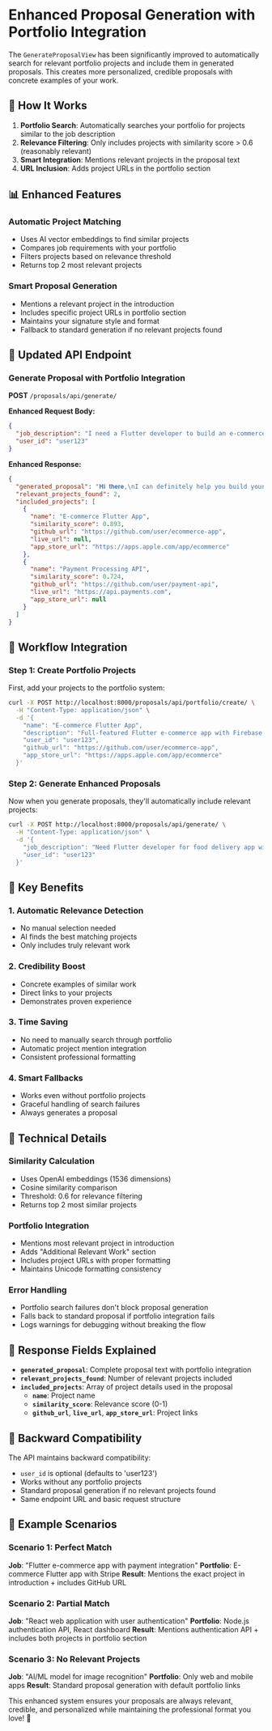 # Enhanced Proposal Generation with Portfolio Integration

The `GenerateProposalView` has been significantly improved to automatically search for relevant portfolio projects and include them in generated proposals. This creates more personalized, credible proposals with concrete examples of your work.

## 🚀 How It Works

1. **Portfolio Search**: Automatically searches your portfolio for projects similar to the job description
2. **Relevance Filtering**: Only includes projects with similarity score > 0.6 (reasonably relevant)
3. **Smart Integration**: Mentions relevant projects in the proposal text
4. **URL Inclusion**: Adds project URLs in the portfolio section

## 📊 Enhanced Features

### Automatic Project Matching

- Uses AI vector embeddings to find similar projects
- Compares job requirements with your portfolio
- Filters projects based on relevance threshold
- Returns top 2 most relevant projects

### Smart Proposal Generation

- Mentions a relevant project in the introduction
- Includes specific project URLs in portfolio section
- Maintains your signature style and format
- Fallback to standard generation if no relevant projects found

## 🔗 Updated API Endpoint

### Generate Proposal with Portfolio Integration

**POST** `/proposals/api/generate/`

**Enhanced Request Body:**

```json
{
  "job_description": "I need a Flutter developer to build an e-commerce mobile app with payment integration and real-time chat features",
  "user_id": "user123"
}
```

**Enhanced Response:**

```json
{
  "generated_proposal": "𝐇𝐢 𝐭𝐡𝐞𝐫𝐞,\nI can definitely help you build your e-commerce mobile app! I've actually developed a similar Flutter e-commerce app with Firebase backend and Stripe payments.\n\n𝐇𝐞𝐫𝐞'𝐬 𝐡𝐨𝐰 𝐈'𝐝 𝐭𝐚𝐜𝐤𝐥𝐞 𝐢𝐭:\n- I'll architect the app with clean MVVM structure and proper state management using Riverpod\n- Implement secure payment processing with Stripe SDK and handle all edge cases\n- Build real-time chat using Firebase Cloud Messaging and Firestore\n- Ensure responsive UI design that works perfectly on both iOS and Android\n\nWould you like the chat feature to support media sharing and group conversations?\n\n𝐀𝐝𝐝𝐢𝐭𝐢𝐨𝐧𝐚𝐥 𝐑𝐞𝐥𝐞𝐯𝐚𝐧𝐭 𝐖𝐨𝐫𝐤:\n✔ E-commerce Flutter App: https://github.com/user/ecommerce-app\n✔ Payment Processing API: https://github.com/user/payment-api\n\n𝐏𝐨𝐫𝐭𝐟𝐨𝐥𝐢𝐨:\n✔ 𝐀𝐧𝐝𝐫𝐨𝐢𝐝 𝐀𝐩𝐩𝐥𝐢𝐜𝐚𝐭𝐢𝐨𝐧: https://play.google.com/store/apps/details?id=com.blink.burgerlab\n✔ 𝐢𝐎𝐒 𝐀𝐩𝐩𝐥𝐢𝐜𝐚𝐭𝐢𝐨𝐧: https://apps.apple.com/us/app/burger-lab/id1555639986\n✔ 𝐆𝐢𝐭𝐇𝐮𝐛: https://github.com/mashood100\n\n𝐁𝐞𝐬𝐭 𝐑𝐞𝐠𝐚𝐫𝐝𝐬,\n𝐌𝐚𝐬𝐡 𝐇\n𝐓𝐨𝐩 𝐑𝐚𝐭𝐞𝐝 𝐅𝐫𝐞𝐞𝐥𝐚𝐧𝐜𝐞𝐫",
  "relevant_projects_found": 2,
  "included_projects": [
    {
      "name": "E-commerce Flutter App",
      "similarity_score": 0.893,
      "github_url": "https://github.com/user/ecommerce-app",
      "live_url": null,
      "app_store_url": "https://apps.apple.com/app/ecommerce"
    },
    {
      "name": "Payment Processing API",
      "similarity_score": 0.724,
      "github_url": "https://github.com/user/payment-api",
      "live_url": "https://api.payments.com",
      "app_store_url": null
    }
  ]
}
```

## 🔄 Workflow Integration

### Step 1: Create Portfolio Projects

First, add your projects to the portfolio system:

```bash
curl -X POST http://localhost:8000/proposals/api/portfolio/create/ \
  -H "Content-Type: application/json" \
  -d '{
    "name": "E-commerce Flutter App",
    "description": "Full-featured Flutter e-commerce app with Firebase backend, Stripe payments, real-time chat support, and advanced product filtering. Built with clean architecture and state management using Riverpod.",
    "user_id": "user123",
    "github_url": "https://github.com/user/ecommerce-app",
    "app_store_url": "https://apps.apple.com/app/ecommerce"
  }'
```

### Step 2: Generate Enhanced Proposals

Now when you generate proposals, they'll automatically include relevant projects:

```bash
curl -X POST http://localhost:8000/proposals/api/generate/ \
  -H "Content-Type: application/json" \
  -d '{
    "job_description": "Need Flutter developer for food delivery app with real-time tracking",
    "user_id": "user123"
  }'
```

## 🎯 Key Benefits

### 1. **Automatic Relevance Detection**

- No manual selection needed
- AI finds the best matching projects
- Only includes truly relevant work

### 2. **Credibility Boost**

- Concrete examples of similar work
- Direct links to your projects
- Demonstrates proven experience

### 3. **Time Saving**

- No need to manually search through portfolio
- Automatic project mention integration
- Consistent professional formatting

### 4. **Smart Fallbacks**

- Works even without portfolio projects
- Graceful handling of search failures
- Always generates a proposal

## 🔧 Technical Details

### Similarity Calculation

- Uses OpenAI embeddings (1536 dimensions)
- Cosine similarity comparison
- Threshold: 0.6 for relevance filtering
- Returns top 2 most similar projects

### Portfolio Integration

- Mentions most relevant project in introduction
- Adds "Additional Relevant Work" section
- Includes project URLs with proper formatting
- Maintains Unicode formatting consistency

### Error Handling

- Portfolio search failures don't block proposal generation
- Falls back to standard proposal if portfolio integration fails
- Logs warnings for debugging without breaking the flow

## 📝 Response Fields Explained

- **`generated_proposal`**: Complete proposal text with portfolio integration
- **`relevant_projects_found`**: Number of relevant projects included
- **`included_projects`**: Array of project details used in the proposal
  - **`name`**: Project name
  - **`similarity_score`**: Relevance score (0-1)
  - **`github_url`**, **`live_url`**, **`app_store_url`**: Project links

## 🚦 Backward Compatibility

The API maintains backward compatibility:

- `user_id` is optional (defaults to 'user123')
- Works without any portfolio projects
- Standard proposal generation if no relevant projects found
- Same endpoint URL and basic request structure

## 🎨 Example Scenarios

### Scenario 1: Perfect Match

**Job**: "Flutter e-commerce app with payment integration"
**Portfolio**: E-commerce Flutter app with Stripe
**Result**: Mentions the exact project in introduction + includes GitHub URL

### Scenario 2: Partial Match

**Job**: "React web application with user authentication"
**Portfolio**: Node.js authentication API, React dashboard
**Result**: Mentions authentication API + includes both projects in portfolio section

### Scenario 3: No Relevant Projects

**Job**: "AI/ML model for image recognition"
**Portfolio**: Only web and mobile apps
**Result**: Standard proposal generation with default portfolio links

This enhanced system ensures your proposals are always relevant, credible, and personalized while maintaining the professional format you love! 🎯
